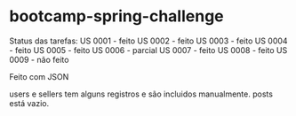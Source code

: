 # bootcamp-spring-challenge

Status das tarefas:
US 0001 - feito
US 0002 - feito
US 0003 - feito
US 0004 - feito
US 0005 - feito
US 0006 - parcial
US 0007 - feito
US 0008 - feito
US 0009 - não feito

Feito com JSON

users e sellers tem alguns registros e são incluidos manualmente.
posts está vazio.
